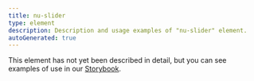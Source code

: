 ```yaml
---
title: nu-slider
type: element
description: Description and usage examples of "nu-slider" element.
autoGenerated: true
---
```


This element has not yet been described in detail, but you can see examples of use in our [Storybook](/storybook).